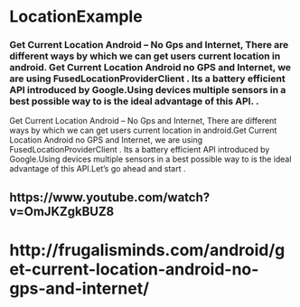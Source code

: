 # LocationExample

<h3>Get Current Location Android – No Gps and Internet, 
There are different ways by which we can get users current location in android.
Get Current Location Android no GPS and Internet, we are using   FusedLocationProviderClient . 
Its a battery efficient API introduced by Google.Using devices multiple sensors in a best possible 
way to is the ideal advantage of this API.
.</h3>
Get Current Location Android – No Gps and Internet, 
There are different ways by which we can get users current location in android.Get Current Location Android no GPS and Internet, we are using   FusedLocationProviderClient . Its a battery efficient API introduced by Google.Using devices multiple sensors in a best possible way to is the ideal advantage of this API.Let’s go ahead and start .
<h2>
https://www.youtube.com/watch?v=OmJKZgkBUZ8
</h2>
<h1>http://frugalisminds.com/android/get-current-location-android-no-gps-and-internet/</h1>
